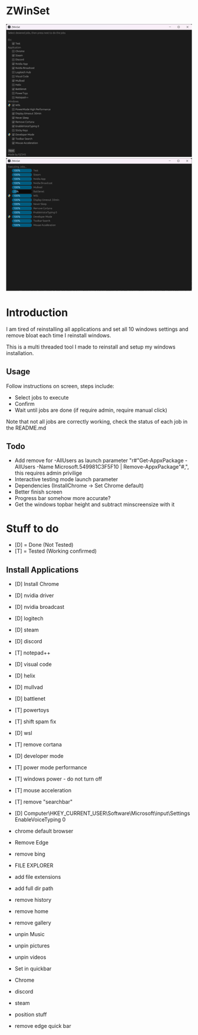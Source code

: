 # ZWinSet
![alt text](showcase/job_select.png)
![alt text](showcase/executing_jobs.png)

# Introduction
I am tired of reinstalling all applications and set all 10 windows settings and remove bloat each time I reinstall windows.

This is a multi threaded tool I made to reinstall and setup my windows installation.

## Usage
Follow instructions on screen, steps include:
* Select jobs to execute
* Confirm
* Wait until jobs are done (if require admin, require manual click)

Note that not all jobs are correctly working, check the status of each job in the README.md

## Todo
* Add remove for -AllUsers as launch parameter "r#"Get-AppxPackage -AllUsers -Name Microsoft.549981C3F5F10 | Remove-AppxPackage"#,", this requires admin privilige
* Interactive testing mode launch parameter
* Dependencies (InstallChrome -> Set Chrome default)
* Better finish screen
* Progress bar somehow more accurate?
* Get the windows topbar height and subtract minscreensize with it

# Stuff to do
* [D] = Done (Not Tested)
* [T] = Tested (Working confirmed)

## Install Applications
* [D] Install Chrome
* [D] nvidia driver
* [D] nvidia broadcast
* [D] logitech
* [D] steam
* [D] discord
* [T] notepad++
* [D] visual code
* [D] helix
* [D] mullvad
* [D] battlenet
* [T] powertoys

* [T] shift spam fix
* [D] wsl
* [T] remove cortana
* [D] developer mode
* [T] power mode performance
* [T] windows power - do not turn off
* [T] mouse acceleration
* [T] remove "searchbar"
* [D] Computer\HKEY_CURRENT_USER\Software\Microsoft\input\Settings EnableVoiceTyping 0

* chrome default browser
* Remove Edge
* remove bing

* FILE EXPLORER
* add file extensions
* add full dir path
* remove history
* remove home
* remove gallery
* unpin Music
* unpin pictures
* unpin videos

* Set in quickbar
* Chrome
* discord
* steam
* position stuff
* remove edge quick bar